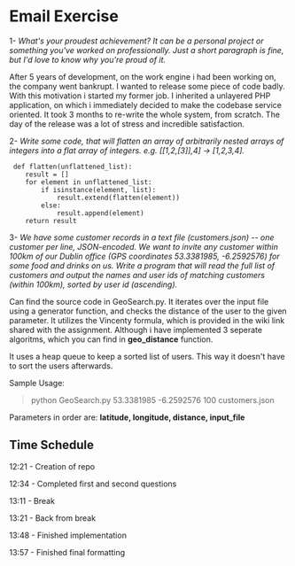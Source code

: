 # Email Exercise

1- *What's your proudest achievement? It can be a personal project or something you've worked on professionally. Just a short paragraph is fine, but I'd love to know why you're proud of it.*

After 5 years of development, on the work engine i had been working on, the company went bankrupt. I wanted to release some piece of code badly. With this motivation i started my former job. I inherited a unlayered PHP application, on which i immediately decided to make the codebase service oriented. It took 3 months to re-write the whole system, from scratch. The day of the release was a lot of stress and incredible satisfaction.

2- *Write some code, that will flatten an array of arbitrarily nested arrays of integers into a flat array of integers. e.g. [[1,2,[3]],4] -> [1,2,3,4].*

```
 def flatten(unflattened_list):
    result = []
    for element in unflattened_list:
        if isinstance(element, list):
            result.extend(flatten(element))
        else:
            result.append(element)
    return result
```

3- *We have some customer records in a text file (customers.json) -- one customer per line, JSON-encoded. We want to invite any customer within 100km of our Dublin office (GPS coordinates 53.3381985, -6.2592576) for some food and drinks on us. Write a program that will read the full list of customers and output the names and user ids of matching customers (within 100km), sorted by user id (ascending).*

Can find the source code in GeoSearch.py. It iterates over the input file using a generator function, and checks the distance of the user to the given parameter. It utilizes the Vincenty formula, which is provided in the wiki link shared with the assignment. Although i have implemented 3 seperate algoritms, which you can find in **geo_distance** function.

It uses a heap queue to keep a sorted list of users. This way it doesn't have to sort the users afterwards.

Sample Usage:
> python GeoSearch.py 53.3381985 -6.2592576 100 customers.json

Parameters in order are: **latitude, longitude, distance, input_file**

## Time Schedule
12:21 - Creation of repo

12:34 - Completed first and second questions

13:11 - Break

13:21 - Back from break

13:48 - Finished implementation

13:57 - Finished final formatting